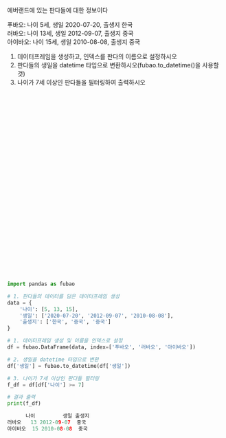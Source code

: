 에버랜드에 있는 판다들에 대한 정보이다

푸바오: 나이 5세, 생일 2020-07-20, 출생지 한국  
러바오: 나이 13세, 생일 2012-09-07, 출생지 중국  
아이바오: 나이 15세, 생일 2010-08-08, 출생지 중국  

1. 데이터프레임을 생성하고, 인덱스를 판다의 이름으로 설정하시오
2. 판다들의 생일을 datetime 타입으로 변환하시오(fubao.to_datetime()을 사용할 것)
3. 나이가 7세 이상인 판다들을 필터링하여 출력하시오







</br></br></br></br></br></br></br></br></br></br></br></br></br></br></br></br></br></br></br></br></br></br></br></br></br>


















``` python
import pandas as fubao

# 1. 판다들의 데이터를 담은 데이터프레임 생성
data = {
    '나이': [5, 13, 15],
    '생일': ['2020-07-20', '2012-09-07', '2010-08-08'],
    '출생지': ['한국', '중국', '중국']
}

# 1. 데이터프레임 생성 및 이름을 인덱스로 설정
df = fubao.DataFrame(data, index=['푸바오', '러바오', '아이바오'])

# 2. 생일을 datetime 타입으로 변환
df['생일'] = fubao.to_datetime(df['생일'])

# 3. 나이가 7세 이상인 판다들 필터링
f_df = df[df['나이'] >= 7]

# 결과 출력
print(f_df)
```

``` python
      나이         생일 출생지
러바오   13 2012-09-07  중국
아이바오  15 2010-08-08  중국
```
